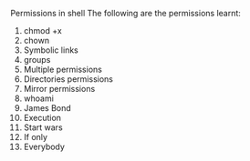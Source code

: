 Permissions in shell
The following are the permissions learnt:
1. chmod +x
2. chown
3. Symbolic links
4. groups
5. Multiple permissions
6. Directories permissions
7. Mirror permissions
8. whoami
9. James Bond
10. Execution
11. Start wars
12. If only
13. Everybody
